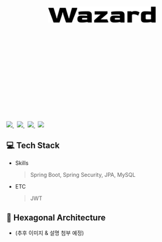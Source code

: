 <div align="center" style="padding:110px">

![](img/Wazard_logo.png)

</div>
<br/><br/><br/><br/><br/><br/><br/>
<p>
  <a href="https://github.com/TeamWazard/wazard-server/issues">
    <img src="https://img.shields.io/github/issues/TeamWazard/wazard-server?color=eaeaea"/>
  </a>
  &nbsp
  <a href="https://github.com/TeamWazard/wazard-server/issues?q=is%3Aissue+is%3Aclosed">
    <img src="https://img.shields.io/github/issues-closed/TeamWazard/wazard-server?color=4fc2e2"/>
  </a>
  &nbsp
  <a href="https://github.com/TeamWazard/wazard-server/pulls">
    <img src="https://img.shields.io/github/issues-pr/TeamWazard/wazard-server?color=eaeaea"/>
  </a>
  &nbsp
  <a href="https://github.com/TeamWazard/wazard-server/pulls?q=is%3Apr+is%3Aclosed">
    <img src="https://img.shields.io/github/issues-pr-closed/TeamWazard/wazard-server?color=ffa5cf"/>
  </a>
</p>

## 💻 Tech Stack
- Skills
  > Spring Boot, Spring Security, JPA, MySQL
- ETC
  > JWT

## 🧱 Hexagonal Architecture
- (추후 이미지 & 설명 첨부 예정)

<!--
## 🚀 Run Application
1. 프로젝트 빌드
```shell
>  ./gradlew bootJar 
```

2. Jar 파일이 생선된 위치로 이동
```shell
> cd presentation-layer/acceptance/build/libs/ 
```

3. 프로젝트 최상단으로 Jar파일 이동
```shell
> mv acceptance-0.0.1-SNAPSHOT.jar ../../../..
```

4. DB 관련 정보 입력(본인의 환경에 맞게 정보 입력)
```shell
> vim .env   
```

5. docker-compose.yml 실행
```shell
> docker-compose up   
```
-->

